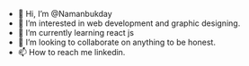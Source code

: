 - 👋 Hi, I’m @Namanbukday
- 👀 I’m interested in web development and graphic designing.
- 🌱 I’m currently learning react js
- 💞️ I’m looking to collaborate on anything to be honest.
- 📫 How to reach me linkedin.

<!---
Namanbukday/Namanbukday is a ✨ special ✨ repository because its `README.md` (this file) appears on your GitHub profile.
You can click the Preview link to take a look at your changes.
--->
